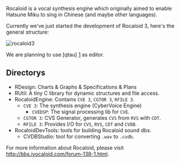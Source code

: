 Rocaloid is a vocal synthesis engine which originally aimed to enable Hatsune Miku to sing in Chinese (and maybe other languages).

Currently we've just started the development of Rocaloid 3, here's the general structure:

![rocaloid3](https://f.cloud.github.com/assets/4531595/1055721/2b3f15a0-1144-11e3-8395-dd49d691c911.png)

We are planning to use [qtau] [1] as editor.

Directorys
---

* RDesign: Charts & Graphs & Specifications & Plans
* RUtil: A tiny C library for dynamic structures and file access.
* RocaloidEngine: Contains `CVE 3`, `CGTOR 3`, `RFILE 3`.
	* `CVE 3`: The synthesis engine (CyberVoice Engine)
		* `CVEDSP`: The signal processing lib for `CVE`.
	* `CGTOR 3`: CVS Generator, generates `CVS` from `RVS` with `CDT`.
	* `RFILE 3`: Provides I/O for `CVS`, `RVS`, `CDT` and `CVDB`.
* RocaloidDevTools: tools for building Rocaloid sound dbs.
	* CVDBStudio: tool for converting `.wav` to `.cvdb`.

For more information about Rocaloid, please visit http://bbs.ivocaloid.com/forum-138-1.html.



 [1]: https://github.com/digited/qtau/ "qtau"
